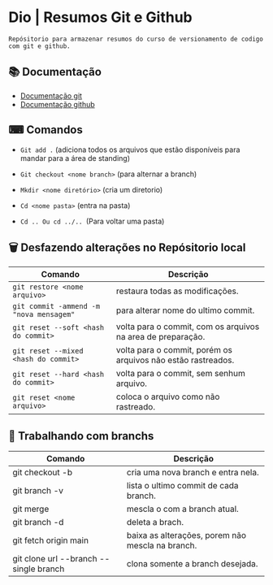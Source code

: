 
# Dio | Resumos Git e Github    

    Repósitorio para armazenar resumos do curso de versionamento de codigo com git e github.

## 📚 Documentação
- [Documentação git](https://git-scm.com/docs/git/pt_BR)
- [Documentação github](https://docs.github.com/)

## ⌨ Comandos

- ```Git add .``` (adiciona todos os arquivos que estão disponíveis para mandar para a área de standing)

- ```Git checkout <nome branch>``` (para alternar a branch)

- ```Mkdir <nome diretório>``` (cria um diretorio)

- ```Cd <nome pasta>``` (entra na pasta)
- ```Cd .. Ou cd ../.. ```(Para voltar uma pasta)

## 🗑 Desfazendo alterações no Repósitorio local
| Comando | Descrição |
|---------|-----------|
| ```git restore <nome arquivo>```| restaura todas as modificações.|
| ```git commit -ammend -m "nova mensagem"``` |para alterar nome do ultimo commit.|
| ```git reset --soft <hash do commit>``` | volta para o commit, com os arquivos na area de preparação.|
|```git reset --mixed <hash do commit>```| volta para o commit, porém os arquivos não estão rastreados.|
|```git reset --hard <hash do commit>```| volta para o commit, sem senhum arquivo.|
|```git reset <nome arquivo>```| coloca o arquivo como não rastreado.

## 🔗 Trabalhando com branchs
|Comando | Descrição |
|--------|-----------|
|git checkout -b <nome branch nova>| cria uma nova branch e entra nela.|
|git branch -v| lista o ultimo commit de cada branch.|
|git merge <nome branch>| mescla o <nome branch> com a branch atual.|
|git branch -d <nome>| deleta a brach.|
|git fetch origin main| baixa as alterações, porem não mescla na branch.|
|git clone url --branch <nome branch> --single branch| clona somente a branch desejada.


